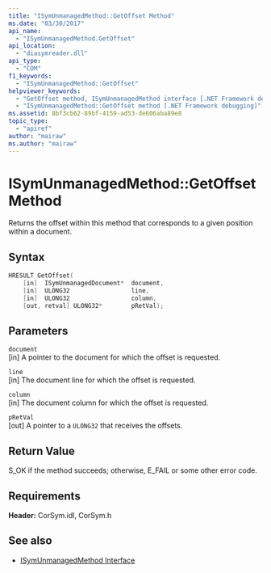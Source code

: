```yaml
---
title: "ISymUnmanagedMethod::GetOffset Method"
ms.date: "03/30/2017"
api_name: 
  - "ISymUnmanagedMethod.GetOffset"
api_location: 
  - "diasymreader.dll"
api_type: 
  - "COM"
f1_keywords: 
  - "ISymUnmanagedMethod::GetOffset"
helpviewer_keywords: 
  - "GetOffset method, ISymUnmanagedMethod interface [.NET Framework debugging]"
  - "ISymUnmanagedMethod::GetOffset method [.NET Framework debugging]"
ms.assetid: 8bf3cb62-89bf-4159-ad53-de606aba89e8
topic_type: 
  - "apiref"
author: "mairaw"
ms.author: "mairaw"
---
```

# ISymUnmanagedMethod::GetOffset Method
Returns the offset within this method that corresponds to a given position within a document.  
  
## Syntax  
  
```cpp  
HRESULT GetOffset(  
    [in]  ISymUnmanagedDocument*  document,  
    [in]  ULONG32                 line,  
    [in]  ULONG32                 column,  
    [out, retval] ULONG32*        pRetVal);  
```  
  
## Parameters  
 `document`  
 [in] A pointer to the document for which the offset is requested.  
  
 `line`  
 [in] The document line for which the offset is requested.  
  
 `column`  
 [in] The document column for which the offset is requested.  
  
 `pRetVal`  
 [out] A pointer to a `ULONG32` that receives the offsets.  
  
## Return Value  
 S_OK if the method succeeds; otherwise, E_FAIL or some other error code.  
  
## Requirements  
 **Header:** CorSym.idl, CorSym.h  
  
## See also

- [ISymUnmanagedMethod Interface](../../../../docs/framework/unmanaged-api/diagnostics/isymunmanagedmethod-interface.md)
